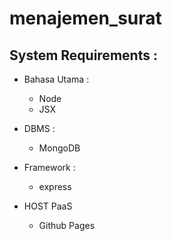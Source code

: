 # menajemen_surat

## System Requirements :

- Bahasa Utama :

  - Node
  - JSX

- DBMS :

  - MongoDB

- Framework :

  - express

- HOST PaaS
  - Github Pages
